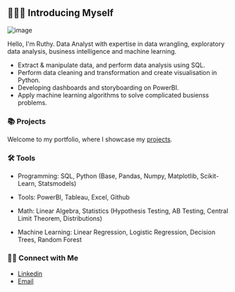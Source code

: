 ## 🙋🏻‍♀️ Introducing Myself

![image](https://github.com/user-attachments/assets/8bbe041d-82ba-412e-8336-fe9e2d926090)


Hello, I'm Ruthy. Data Analyst with expertise in data wrangling, exploratory data analysis, business intelligence and machine learning. 

- Extract & manipulate data, and perform data analysis using SQL.
- Perform data cleaning and transformation and create visualisation in Python.
- Developing dashboards and storyboarding on PowerBI.
- Apply machine learning algorithms to solve complicated busienss problems.

### 📚 Projects

Welcome to my portfolio, where I showcase my [projects](https://github.com/RuthyYao/portfolio-guide).

### 🛠️ Tools

- Programming: SQL, Python (Base, Pandas, Numpy, Matplotlib, Scikit-Learn, Statsmodels)

- Tools: PowerBI, Tableau, Excel, Github

- Math: Linear Algebra, Statistics (Hypothesis Testing, AB Testing, Central Limit Theorem, Distributions)

- Machine Learning: Linear Regression, Logistic Regression, Decision Trees, Random Forest

### 👋🏻 Connect with Me

- [Linkedin](https://www.linkedin.com/in/ruthy-yao-b3258b25/)
- [Email](zejia.yao@gmail.com)
